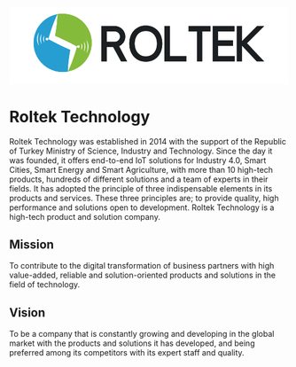 ![logo](static/logo.png)

# Roltek Technology

Roltek Technology was established in 2014 with the support of the Republic of Turkey Ministry of Science, Industry and Technology. Since the day it was founded, it offers end-to-end IoT solutions for Industry 4.0, Smart Cities, Smart Energy and Smart Agriculture, with more than 10 high-tech products, hundreds of different solutions and a team of experts in their fields. It has adopted the principle of three indispensable elements in its products and services. These three principles are; to provide quality, high performance and solutions open to development. Roltek Technology is a high-tech product and solution company.


## Mission

To contribute to the digital transformation of business partners with high value-added, reliable and solution-oriented products and solutions in the field of technology.

## Vision

To be a company that is constantly growing and developing in the global market with the products and solutions it has developed, and being preferred among its competitors with its expert staff and quality.



